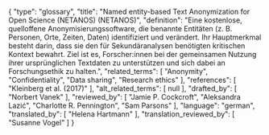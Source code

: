 {
    "type": "glossary",
    "title": "Named entity-based Text Anonymization for Open Science (NETANOS) (NETANOS)",
    "definition": "Eine kostenlose, quelloffene Anonymisierungssoftware, die benannte Entitäten (z. B. Personen, Orte, Zeiten, Daten) identifiziert und verändert. Ihr Hauptmerkmal besteht darin, dass sie den für Sekundäranalysen benötigten kritischen Kontext bewahrt. Ziel ist es, Forscher:innen bei der gemeinsamen Nutzung ihrer ursprünglichen Textdaten zu unterstützen und sich dabei an Forschungsethik zu halten.",
    "related_terms": [
        "Anonymity",
        "Confidentiality",
        "Data sharing",
        "Research ethics"
    ],
    "references": [
        "Kleinberg et al. (2017)"
    ],
    "alt_related_terms": [
        null
    ],
    "drafted_by": [
        "Norbert Vanek"
    ],
    "reviewed_by": [
        "Jamie P. Cockcroft",
        "Aleksandra Lazić",
        "Charlotte R. Pennington",
        "Sam Parsons"
    ],
    "language": "german",
    "translated_by": [
        "Helena Hartmann"
    ],
    "translation_reviewed_by": [
        "Susanne Vogel"
    ]
}